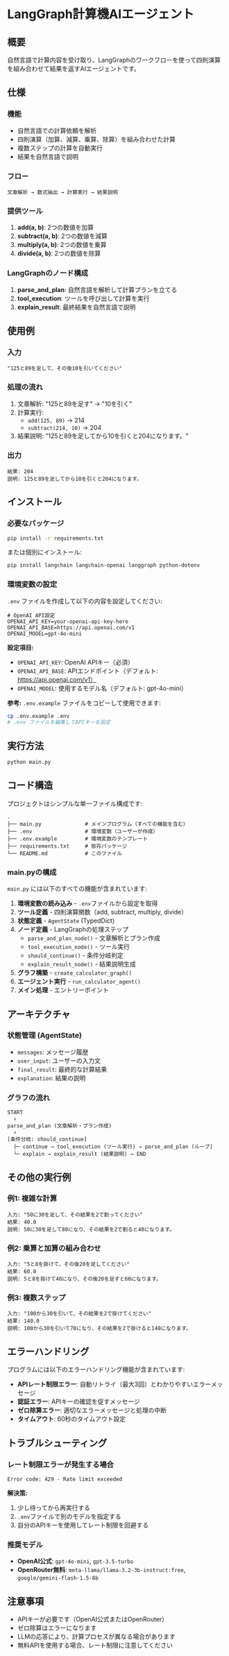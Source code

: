 # LangGraph計算機AIエージェント

## 概要
自然言語で計算内容を受け取り、LangGraphのワークフローを使って四則演算を組み合わせて結果を返すAIエージェントです。

## 仕様

### 機能
- 自然言語での計算依頼を解析
- 四則演算（加算、減算、乗算、除算）を組み合わせた計算
- 複数ステップの計算を自動実行
- 結果を自然言語で説明

### フロー
```
文章解析 → 数式抽出 → 計算実行 → 結果説明
```

### 提供ツール
1. **add(a, b)**: 2つの数値を加算
2. **subtract(a, b)**: 2つの数値を減算
3. **multiply(a, b)**: 2つの数値を乗算
4. **divide(a, b)**: 2つの数値を除算

### LangGraphのノード構成
1. **parse_and_plan**: 自然言語を解析して計算プランを立てる
2. **tool_execution**: ツールを呼び出して計算を実行
3. **explain_result**: 最終結果を自然言語で説明

## 使用例

### 入力
```
"125と89を足して、その後10を引いてください"
```

### 処理の流れ
1. 文章解析: "125と89を足す" → "10を引く"
2. 計算実行:
   - `add(125, 89)` → 214
   - `subtract(214, 10)` → 204
3. 結果説明: "125と89を足してから10を引くと204になります。"

### 出力
```
結果: 204
説明: 125と89を足してから10を引くと204になります。
```

## インストール

### 必要なパッケージ
```bash
pip install -r requirements.txt
```

または個別にインストール:
```bash
pip install langchain langchain-openai langgraph python-dotenv
```

### 環境変数の設定

`.env` ファイルを作成して以下の内容を設定してください:

```env
# OpenAI API設定
OPENAI_API_KEY=your-openai-api-key-here
OPENAI_API_BASE=https://api.openai.com/v1
OPENAI_MODEL=gpt-4o-mini
```

**設定項目:**
- `OPENAI_API_KEY`: OpenAI APIキー（必須）
- `OPENAI_API_BASE`: APIエンドポイント（デフォルト: https://api.openai.com/v1）
- `OPENAI_MODEL`: 使用するモデル名（デフォルト: gpt-4o-mini）

**参考:** `.env.example` ファイルをコピーして使用できます:
```bash
cp .env.example .env
# .env ファイルを編集してAPIキーを設定
```

## 実行方法

```bash
python main.py
```

## コード構造

プロジェクトはシンプルな単一ファイル構成です:

```
.
├── main.py              # メインプログラム（すべての機能を含む）
├── .env                 # 環境変数（ユーザーが作成）
├── .env.example         # 環境変数のテンプレート
├── requirements.txt     # 依存パッケージ
└── README.md            # このファイル
```

### main.pyの構成

`main.py` には以下のすべての機能が含まれています:

1. **環境変数の読み込み** - `.env`ファイルから設定を取得
2. **ツール定義** - 四則演算関数（add, subtract, multiply, divide）
3. **状態定義** - `AgentState` (TypedDict)
4. **ノード定義** - LangGraphの処理ステップ
   - `parse_and_plan_node()` - 文章解析とプラン作成
   - `tool_execution_node()` - ツール実行
   - `should_continue()` - 条件分岐判定
   - `explain_result_node()` - 結果説明生成
5. **グラフ構築** - `create_calculator_graph()`
6. **エージェント実行** - `run_calculator_agent()`
7. **メイン処理** - エントリーポイント

## アーキテクチャ

### 状態管理 (AgentState)
- `messages`: メッセージ履歴
- `user_input`: ユーザーの入力文
- `final_result`: 最終的な計算結果
- `explanation`: 結果の説明

### グラフの流れ
```
START
  ↓
parse_and_plan (文章解析・プラン作成)
  ↓
[条件分岐: should_continue]
  ├─ continue → tool_execution (ツール実行) → parse_and_plan (ループ)
  └─ explain → explain_result (結果説明) → END
```

## その他の実行例

### 例1: 複雑な計算
```
入力: "50に30を足して、その結果を2で割ってください"
結果: 40.0
説明: 50に30を足して80になり、その結果を2で割ると40になります。
```

### 例2: 乗算と加算の組み合わせ
```
入力: "5と8を掛けて、その後20を足してください"
結果: 60.0
説明: 5と8を掛けて40になり、その後20を足すと60になります。
```

### 例3: 複数ステップ
```
入力: "100から30を引いて、その結果を2で掛けてください"
結果: 140.0
説明: 100から30を引いて70になり、その結果を2で掛けると140になります。
```

## エラーハンドリング

プログラムには以下のエラーハンドリング機能が含まれています:

- **APIレート制限エラー**: 自動リトライ（最大3回）とわかりやすいエラーメッセージ
- **認証エラー**: APIキーの確認を促すメッセージ
- **ゼロ除算エラー**: 適切なエラーメッセージと処理の中断
- **タイムアウト**: 60秒のタイムアウト設定

## トラブルシューティング

### レート制限エラーが発生する場合

```
Error code: 429 - Rate limit exceeded
```

**解決策:**
1. 少し待ってから再実行する
2. `.env`ファイルで別のモデルを指定する
3. 自分のAPIキーを使用してレート制限を回避する

### 推奨モデル

- **OpenAI公式**: `gpt-4o-mini`, `gpt-3.5-turbo`
- **OpenRouter無料**: `meta-llama/llama-3.2-3b-instruct:free`, `google/gemini-flash-1.5-8b`

## 注意事項
- APIキーが必要です（OpenAI公式またはOpenRouter）
- ゼロ除算はエラーになります
- LLMの応答により、計算プロセスが異なる場合があります
- 無料APIを使用する場合、レート制限に注意してください
